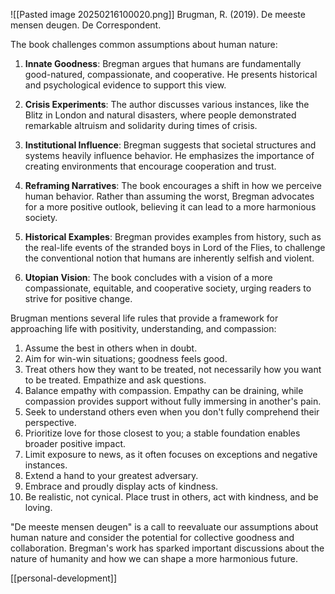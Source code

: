 ![[Pasted image 20250216100020.png]]
Brugman, R. (2019). De meeste mensen deugen. De Correspondent.

The book challenges common assumptions about human nature:

1. **Innate Goodness**: Bregman argues that humans are fundamentally good-natured, compassionate, and cooperative. He presents historical and psychological evidence to support this view.
2. **Crisis Experiments**: The author discusses various instances, like the Blitz in London and natural disasters, where people demonstrated remarkable altruism and solidarity during times of crisis.
3. **Institutional Influence**: Bregman suggests that societal structures and systems heavily influence behavior. He emphasizes the importance of creating environments that encourage cooperation and trust.
4. **Reframing Narratives**: The book encourages a shift in how we perceive human behavior. Rather than assuming the worst, Bregman advocates for a more positive outlook, believing it can lead to a more harmonious society.
    
5. **Historical Examples**: Bregman provides examples from history, such as the real-life events of the stranded boys in Lord of the Flies, to challenge the conventional notion that humans are inherently selfish and violent.
6. **Utopian Vision**: The book concludes with a vision of a more compassionate, equitable, and cooperative society, urging readers to strive for positive change.

Brugman mentions several life rules that provide a framework for approaching life with positivity, understanding, and compassion:

1. Assume the best in others when in doubt.
2. Aim for win-win situations; goodness feels good.
3. Treat others how they want to be treated, not necessarily how you want to be treated. Empathize and ask questions.
4. Balance empathy with compassion. Empathy can be draining, while compassion provides support without fully immersing in another's pain.
5. Seek to understand others even when you don't fully comprehend their perspective.
6. Prioritize love for those closest to you; a stable foundation enables broader positive impact.
7. Limit exposure to news, as it often focuses on exceptions and negative instances.
8. Extend a hand to your greatest adversary.
9. Embrace and proudly display acts of kindness.
10. Be realistic, not cynical. Place trust in others, act with kindness, and be loving.

"De meeste mensen deugen" is a call to reevaluate our assumptions about human nature and consider the potential for collective goodness and collaboration. Bregman's work has sparked important discussions about the nature of humanity and how we can shape a more harmonious future.

[[personal-development]]